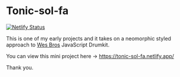 # Tonic-sol-fa
[![Netlify Status](https://api.netlify.com/api/v1/badges/2c54893e-064d-4b8a-8f0c-52865a479d2e/deploy-status)](https://app.netlify.com/sites/tonic-sol-fa/deploys)

This is one of my early projects and it takes on a neomorphic styled approach to [Wes Bros](https://javascript30.com/) JavaScript Drumkit.

You can view this mini project here -> https://tonic-sol-fa.netlify.app/

Thank you.
